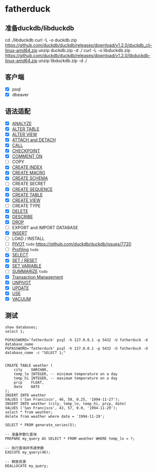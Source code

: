 # fatherduck

## 准备duckdb/libduckdb
cd ./libduckdb
curl -L -o duckdb.zip https://github.com/duckdb/duckdb/releases/download/v1.2.0/duckdb_cli-linux-amd64.zip
unzip duckdb.zip -d ./
curl -L -o libduckdb.zip https://github.com/duckdb/duckdb/releases/download/v1.2.0/libduckdb-linux-amd64.zip
unzip libduckdb.zip -d ./

## 客户端
- [X] psql
- [X] dbeaver

## 语法适配
- [X] [ANALYZE](tests/analyze.sql)
- [X] [ALTER TABLE](tests/alter_table.sql)
- [X] [ALTER VIEW](tests/alter_view.sql)
- [X] [ATTACH and DETACH](tests/attach_use_detach.sql)
- [X] [CALL](tests/call.sql)
- [X] [CHECKPOINT](tests/checkpoint.sql)
- [X] [COMMENT ON](tests/comment_on.sql)
- [ ] COPY
- [X] [CREATE INDEX](tests/create_index.sql)
- [X] [CREATE MACRO](tests/create_macro.sql)
- [X] [CREATE SCHEMA](tests/create_schema.sql)
- [ ] CREATE SECRET
- [X] [CREATE SEQUENCE](tests/create_sequence.sql)
- [X] [CREATE TABLE](tests/create_table.sql)
- [X] [CREATE VIEW](tests/create_view.sql)
- [ ] CREATE TYPE
- [X] [DELETE](tests/delete.sql)
- [X] [DESCRIBE](tests/describe.sql)
- [X] [DROP](tests/drop.sql)
- [ ] EXPORT and IMPORT DATABASE
- [X] [INSERT](tests/insert.sql)
- [ ] LOAD / INSTALL
- [ ] [PIVOT](tests/povit.sql) `todo` https://github.com/duckdb/duckdb/issues/7720
- [ ] [Profiling](tests/profiling.sql) `todo`
- [X] [SELECT](tests/select.sql)
- [X] [SET / RESET](tests/set_reset.sql)
- [X] [SET VARIABLE](tests/set_variable.sql)
- [ ] [SUMMARIZE](tests/summarize.sql) `todo`
- [X] [Transaction Management](tests/transactions.sql)
- [X] [UNPIVOT](tests/unpovit.sql)
- [X] [UPDATE](tests/update.sql)
- [X] [USE](tests/attach_use_detach.sql)
- [X] [VACUUM](tests/vacuum.sql)

## 测试
```
show databases;
select 1;

PGPASSWORD='fatherduck' psql -h 127.0.0.1 -p 5432 -U fatherduck -d database_name
PGPASSWORD='fatherduck' psql -h 127.0.0.1 -p 5432 -U fatherduck -d database_name -c "SELECT 1;"


CREATE TABLE weather (
    city    VARCHAR,
    temp_lo INTEGER, -- minimum temperature on a day
    temp_hi INTEGER, -- maximum temperature on a day
    prcp    FLOAT,
    date    DATE
);
INSERT INTO weather
VALUES ('San Francisco', 46, 50, 0.25, '1994-11-27');
INSERT INTO weather (city, temp_lo, temp_hi, prcp, date)
VALUES ('San Francisco', 43, 57, 0.0, '1994-11-29');
select * from weather;
delete from weather where date = '1994-11-29';

SELECT * FROM generate_series(5);

-- 准备参数化查询
PREPARE my_query AS SELECT * FROM weather WHERE temp_lo = ?;

-- 执行查询并传递参数
EXECUTE my_query(46);

-- 释放资源
DEALLOCATE my_query;
```
